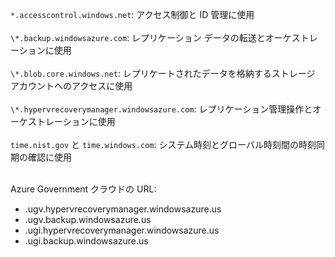``*.accesscontrol.windows.net``: アクセス制御と ID 管理に使用<br/><br/>``\*.backup.windowsazure.com``: レプリケーション データの転送とオーケストレーションに使用 <br/><br/> ``\*.blob.core.windows.net``: レプリケートされたデータを格納するストレージ アカウントへのアクセスに使用<br/><br/> ``\*.hypervrecoverymanager.windowsazure.com``: レプリケーション管理操作とオーケストレーションに使用<br/><br/>
``time.nist.gov`` と ``time.windows.com``: システム時刻とグローバル時刻間の時刻同期の確認に使用
<br/><br/>

Azure Government クラウドの URL:

- .ugv.hypervrecoverymanager.windowsazure.us
- .ugv.backup.windowsazure.us
- .ugi.hypervrecoverymanager.windowsazure.us
- .ugi.backup.windowsazure.us
